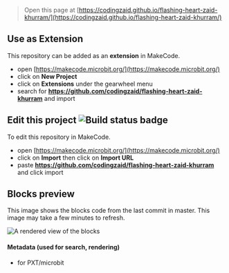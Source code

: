 
> Open this page at [https://codingzaid.github.io/flashing-heart-zaid-khurram/](https://codingzaid.github.io/flashing-heart-zaid-khurram/)

## Use as Extension

This repository can be added as an **extension** in MakeCode.

* open [https://makecode.microbit.org/](https://makecode.microbit.org/)
* click on **New Project**
* click on **Extensions** under the gearwheel menu
* search for **https://github.com/codingzaid/flashing-heart-zaid-khurram** and import

## Edit this project ![Build status badge](https://github.com/codingzaid/flashing-heart-zaid-khurram/workflows/MakeCode/badge.svg)

To edit this repository in MakeCode.

* open [https://makecode.microbit.org/](https://makecode.microbit.org/)
* click on **Import** then click on **Import URL**
* paste **https://github.com/codingzaid/flashing-heart-zaid-khurram** and click import

## Blocks preview

This image shows the blocks code from the last commit in master.
This image may take a few minutes to refresh.

![A rendered view of the blocks](https://github.com/codingzaid/flashing-heart-zaid-khurram/raw/master/.github/makecode/blocks.png)

#### Metadata (used for search, rendering)

* for PXT/microbit
<script src="https://makecode.com/gh-pages-embed.js"></script><script>makeCodeRender("{{ site.makecode.home_url }}", "{{ site.github.owner_name }}/{{ site.github.repository_name }}");</script>
